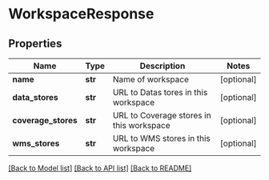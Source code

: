 # WorkspaceResponse

## Properties
Name | Type | Description | Notes
------------ | ------------- | ------------- | -------------
**name** | **str** | Name of workspace | [optional] 
**data_stores** | **str** | URL to Datas tores in this workspace | [optional] 
**coverage_stores** | **str** | URL to Coverage stores in this workspace | [optional] 
**wms_stores** | **str** | URL to WMS stores in this workspace | [optional] 

[[Back to Model list]](../README.md#documentation-for-models) [[Back to API list]](../README.md#documentation-for-api-endpoints) [[Back to README]](../README.md)


